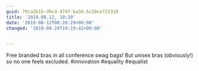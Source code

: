 ```yaml
---
guid: 79ca2b15-d9cd-474f-ba34-5c10ce721310
title: '2019.08.12, 10:20'
date: '2019-08-12T08:20:29+00:00'
changed: '2019-09-24T19:19:42+00:00'


---
```


Free branded bras in all conference swag bags! But unisex bras (obviously!) so no one feels excluded. #innovation #equality #equalist
